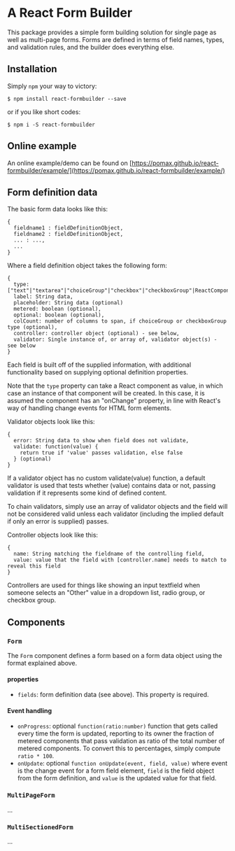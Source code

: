 # A React Form Builder

This package provides a simple form building solution for single page as well as multi-page forms. Forms are defined in terms of field names, types, and validation rules, and the builder does everything else.

## Installation

Simply `npm` your way to victory:

```
$ npm install react-formbuilder --save
```

or if you like short codes:

```
$ npm i -S react-formbuilder
```

## Online example

An online example/demo can be found on [https://pomax.github.io/react-formbuilder/example/](https://pomax.github.io/react-formbuilder/example/)

## Form definition data

The basic form data looks like this:

```
{
  fieldname1 : fieldDefinitionObject,
  fieldname2 : fieldDefinitionObject,
  ... : ...,
  ...
}
```

Where a field definition object takes the following form:

```
{
  type: ["text"|"textarea"|"choiceGroup"|"checkbox"|"checkboxGroup"|ReactComponentClass],
  label: String data,
  placeholder: String data (optional)
  metered: boolean (optional),
  optional: boolean (optional),
  colCount: number of columns to span, if choiceGroup or checkboxGroup type (optional),
  controller: controller object (optional) - see below,
  validator: Single instance of, or array of, validator object(s) - see below
}
```

Each field is built off of the supplied information, with additional functionality based on supplying optional definition properties.

Note that the `type` property can take a React component as value, in which case an instance of that component will be created. In this case, it is assumed the component has an "onChange" property, in line with React's way of handling change events for HTML form elements.

Validator objects look like this:

```
{
  error: String data to show when field does not validate,
  validate: function(value) {
    return true if 'value' passes validation, else false
  } (optional)
}
```

If a validator object has no custom validate(value) function, a default validator is used that tests whether (value) contains data or not, passing validation if it represents some kind of defined content.

To chain validators, simply use an array of validator objects and the field will not be considered valid unless each validator (including the implied default if only an error is supplied) passes.

Controller objects look like this:

```
{
  name: String matching the fieldname of the controlling field,
  value: value that the field with [controller.name] needs to match to reveal this field
}
```

Controllers are used for things like showing an input textfield when someone selects an "Other" value in a dropdown list, radio group, or checkbox group.

## Components

### `Form`

The `Form` component defines a form based on a form data object using the format explained above.

#### properties

- `fields`: form definition data (see above). This property is required.

#### Event handling
 
- `onProgress`: optional `function(ratio:number)` function that gets called every time the form is updated, reporting to its owner the fraction of metered components that pass validation as ratio of the total number of metered components. To convert this to percentages, simply compute `ratio * 100`.
- `onUpdate`: optional `function onUpdate(event, field, value)` where event is the change event for a form field element, `field` is the field object from the form definition, and `value` is the updated value for that field.


### `MultiPageForm`

...

### `MultiSectionedForm`

...
